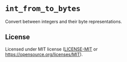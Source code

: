 # `int_from_to_bytes`

Convert between integers and their byte representations.

## License

Licensed under MIT license ([LICENSE-MIT](LICENSE-MIT) or
<https://opensource.org/licenses/MIT>).
